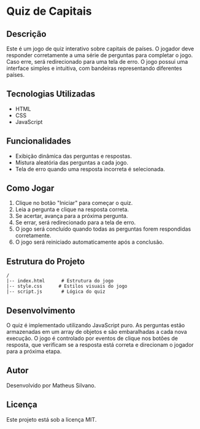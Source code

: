 # Quiz de Capitais

## Descrição
Este é um jogo de quiz interativo sobre capitais de países. O jogador deve responder corretamente a uma série de perguntas para completar o jogo. Caso erre, será redirecionado para uma tela de erro. O jogo possui uma interface simples e intuitiva, com bandeiras representando diferentes países.

## Tecnologias Utilizadas
- HTML
- CSS
- JavaScript

## Funcionalidades
- Exibição dinâmica das perguntas e respostas.
- Mistura aleatória das perguntas a cada jogo.
- Tela de erro quando uma resposta incorreta é selecionada.


## Como Jogar
1. Clique no botão "Iniciar" para começar o quiz.
2. Leia a pergunta e clique na resposta correta.
3. Se acertar, avança para a próxima pergunta.
4. Se errar, será redirecionado para a tela de erro.
5. O jogo será concluído quando todas as perguntas forem respondidas corretamente.
6. O jogo será reiniciado automaticamente após a conclusão.

## Estrutura do Projeto
```
/
|-- index.html      # Estrutura do jogo
|-- style.css      # Estilos visuais do jogo
|-- script.js       # Lógica do quiz
```

## Desenvolvimento
O quiz é implementado utilizando JavaScript puro. As perguntas estão armazenadas em um array de objetos e são embaralhadas a cada nova execução. O jogo é controlado por eventos de clique nos botões de resposta, que verificam se a resposta está correta e direcionam o jogador para a próxima etapa.

## Autor
Desenvolvido por Matheus Silvano.

## Licença
Este projeto está sob a licença MIT.

